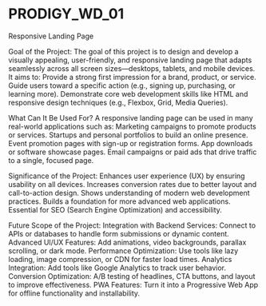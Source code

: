 # PRODIGY_WD_01
Responsive Landing Page

Goal of the Project:
The goal of this project is to design and develop a visually appealing, user-friendly, and responsive landing page that adapts seamlessly across all screen sizes—desktops, tablets, and mobile devices. It aims to:
Provide a strong first impression for a brand, product, or service.
Guide users toward a specific action (e.g., signing up, purchasing, or learning more).
Demonstrate core web development skills like HTML and responsive design techniques (e.g., Flexbox, Grid, Media Queries).

What Can It Be Used For?
A responsive landing page can be used in many real-world applications such as:
Marketing campaigns to promote products or services.
Startups and personal portfolios to build an online presence.
Event promotion pages with sign-up or registration forms.
App downloads or software showcase pages.
Email campaigns or paid ads that drive traffic to a single, focused page.

Significance of the Project:
Enhances user experience (UX) by ensuring usability on all devices.
Increases conversion rates due to better layout and call-to-action design.
Shows understanding of modern web development practices.
Builds a foundation for more advanced web applications.
Essential for SEO (Search Engine Optimization) and accessibility.

Future Scope of the Project:
Integration with Backend Services: Connect to APIs or databases to handle form submissions or dynamic content.
Advanced UI/UX Features: Add animations, video backgrounds, parallax scrolling, or dark mode.
Performance Optimization: Use tools like lazy loading, image compression, or CDN for faster load times.
Analytics Integration: Add tools like Google Analytics to track user behavior.
Conversion Optimization: A/B testing of headlines, CTA buttons, and layout to improve effectiveness.
PWA Features: Turn it into a Progressive Web App for offline functionality and installability.
